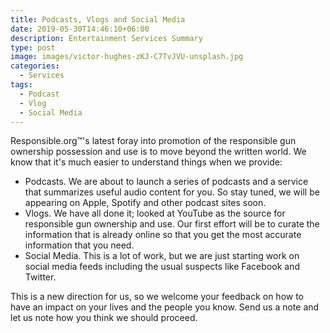 ```yaml
---
title: Podcasts, Vlogs and Social Media
date: 2019-05-30T14:46:10+06:00
description: Entertainment Services Summary
type: post
image: images/victor-hughes-zKJ-C7TvJVU-unsplash.jpg
categories: 
  - Services
tags:
  - Podcast
  - Vlog
  - Social Media
---
```


Responsible.org&trade;'s latest foray into promotion of the responsible gun
ownership possession and use is to move beyond the written world. We know that
it's much easier to understand things when we provide:

- Podcasts. We are about to launch a series of podcasts and a service that
    summarizes useful audio content for you. So stay tuned, we will be
    appearing on Apple, Spotify and other podcast sites soon.
- Vlogs. We have all done it; looked at YouTube as the source for responsible gun
    ownership and use. Our first effort will be to curate the information that
    is already online so that you get the most accurate information that you
    need.
- Social Media. This is a lot of work, but we are just starting work on social
    media feeds including the usual suspects like Facebook and Twitter.

This is a new direction for us, so we welcome your feedback on how to have an
impact on your lives and the people you know. Send us a note and let us note
how you think we should proceed.
